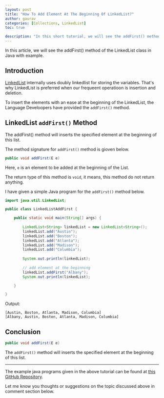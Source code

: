 ```yaml
---
layout: post
title: "How To Add Element At The Beginning Of LinkedList?"
author: gaurav
categories: [Collections, LinkedList]
toc: true

description: "In this short tutorial, we will see the addFirst() method of the LinkedList class in Java with example."
---
```


In this article, we will see the addFirst() method of the LinkedList class in Java with example.

## Introduction

[LinkedList](https:/coderolls.com/linkedlist-in-java/) internally uses doubly linkedlist for storing the variables. That's why LinkedList is preferred when our frequeent operatioon is insertion and deletion.

To insert the elements with an ease at the beginning of the LinkedList, the Language Develoopers have provided the `addFirst()` method.

## LinkedList `addFirst()` Method

The addFirst() method will inserts the specified element at the beginning of this list.

The method signature for `addFirst()` method is gioven below.

```java
public void addFirst(E e)
```

Here, `e` is an element to be added at the beginning of the List.

The return type of this method is `void`, it means, this method do not return anything.

I have given a simple Java program for the `addFirst()` method below.

```java
import java.util.LinkedList;

public class LinkedListAddFirst {

	public static void main(String[] args) {
	
		LinkedList<String> linkedList = new LinkedList<String>();
		linkedList.add("Austin");
		linkedList.add("Boston");
		linkedList.add("Atlanta");
		linkedList.add("Madison");
		linkedList.add("Columbia");
		
		System.out.println(linkedList);
		
		// add element at the beginning
		linkedList.addFirst("Albany");
		System.out.println(linkedList);

	}

}
```

Output:

```
[Austin, Boston, Atlanta, Madison, Columbia]
[Albany, Austin, Boston, Atlanta, Madison, Columbia]
```

## Conclusion

```java
public void addFirst(E e)
```

The `addFirst()` method will inserts the specified element at the beginning of this list.

---

The example java programs given in the above tutorial can be found at [this GitHub Repository](https://github.com/coderolls/blogpost-coding-examples/tree/main/collections/linkedlist/linkedlist-addfirst-method).

Let me know you thoughts or suggestions on the topic discussed above in comment section below.

 





